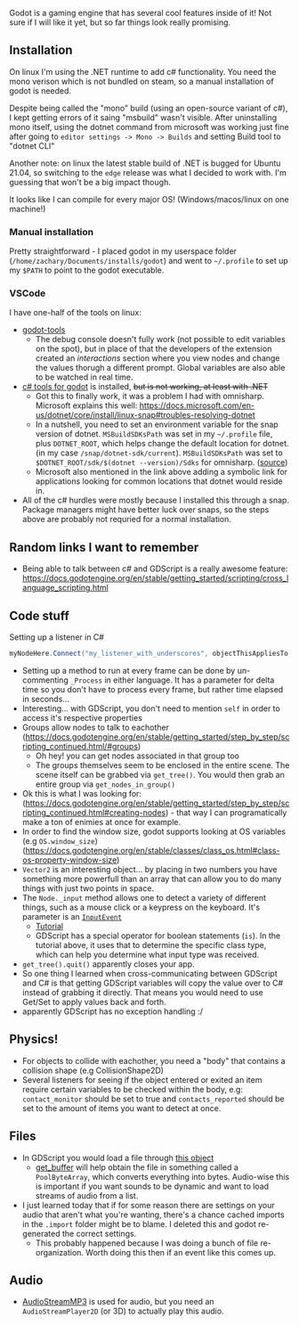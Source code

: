 Godot is a gaming engine that has several cool features inside of it! Not sure if I will like it yet, but so far things look really promising.

## Installation

On linux I'm using the .NET runtime to add c# functionality. You need the mono verison which is not bundled on steam, so a manual installation of godot is needed.

Despite being called the "mono" build (using an open-source variant of c#), I kept getting errors of it saing "msbuild" wasn't visible. After uninstalling mono itself, using the dotnet command from microsoft was working just fine after going to `editor settings -> Mono -> Builds` and setting Build tool to "dotnet CLI"

Another note: on linux the latest stable build of .NET is bugged for Ubuntu 21.04, so switching to the `edge` release was what I decided to work with. I'm guessing that won't be a big impact though.

It looks like I can compile for every major OS! (Windows/macos/linux on one machine!)

### Manual installation

Pretty straightforward - I placed godot in my userspace folder (`/home/zachary/Documents/installs/godot`) and went to `~/.profile` to set up my `$PATH` to point to the godot executable.

### VSCode

I have one-half of the tools on linux:
* [godot-tools](https://marketplace.visualstudio.com/items?itemName=geequlim.godot-tools)
    * The debug console doesn't fully work (not possible to edit variables on the spot), but in place of that the developers of the extension created an *interactions* section where you view nodes and change the values thorugh a different prompt. Global variables are also able to be watched in real time.
* [c# tools for godot](https://marketplace.visualstudio.com/items?itemName=neikeq.godot-csharp-vscode) is installed, ~~but is not working, at least with .NET~~
    * Got this to finally work, it was a problem I had with omnisharp. Microsoft explains this well: https://docs.microsoft.com/en-us/dotnet/core/install/linux-snap#troubles-resolving-dotnet
    * In a nutshell, you need to set an environment variable for the snap version of dotnet. `MSBuildSDKsPath` was set in my `~/.profile` file, plus `DOTNET_ROOT`, which helps change the default location for dotnet. (in my case `/snap/dotnet-sdk/current`). `MSBuildSDKsPath` was set to `$DOTNET_ROOT/sdk/$(dotnet --version)/Sdks` for omnisharp. ([source](https://gitanswer.com/ubuntu-the-sdk-microsoft-net-sdk-specified-could-not-be-found-typescript-omnisharp-vscode-403590789))
    * Microsoft also mentioned in the link above adding a symbolic link for applications looking for common locations that dotnet would reside in.
* All of the c# hurdles were mostly because I installed this through a snap. Package managers might have better luck over snaps, so the steps above are probably not requried for a normal installation.

## Random links I want to remember

* Being able to talk between c# and GDScript is a really awesome feature: https://docs.godotengine.org/en/stable/getting_started/scripting/cross_language_scripting.html

## Code stuff

Setting up a listener in C#

```c#
myNodeHere.Connect("my_listener_with_underscores", objectThisAppliesTo, nameof(_aMethodThatRunsWhenTheListenerHappens))
```

* Setting up a method to run at every frame can be done by un-commenting `_Process` in either language. It has a parameter for delta time so you don't have to process every frame, but rather time elapsed in seconds...
* Interesting... with GDScript, you don't need to mention `self` in order to access it's respective properties
* Groups allow nodes to talk to eachother (https://docs.godotengine.org/en/stable/getting_started/step_by_step/scripting_continued.html/#groups)
    * Oh hey! you can get nodes associated in that group too
    * The groups themselves seem to be enclosed in the entire scene. The scene itself can be grabbed via `get_tree()`. You would then grab an entire group via `get_nodes_in_group()`
* Ok this is what I was looking for: (https://docs.godotengine.org/en/stable/getting_started/step_by_step/scripting_continued.html#creating-nodes) - that way I can programatically make a ton of enimies at once for example.
* In order to find the window size, godot supports looking at OS variables (e.g `OS.window_size`) (https://docs.godotengine.org/en/stable/classes/class_os.html#class-os-property-window-size)
* `Vector2` is an interesting object... by placing in two numbers you have something more powerfull than an array that can allow you to do many things with just two points in space.
* The `Node._input` method allows one to detect a variety of different things, such as a mouse click or a keypress on the keyboard. It's parameter is an [`InputEvent`](https://docs.godotengine.org/en/stable/classes/class_inputevent.html#class-inputevent)
    * [Tutorial](https://docs.godotengine.org/en/stable/tutorials/inputs/inputevent.html)
    * GDScript has a special operator for boolean statements (`is`). In the tutorial above, it uses that to determine the specific class type, which can help you determine what input type was received.
* `get_tree().quit()` apparently closes your app.
* So one thing I learned when cross-communicating between GDScript and C# is that getting GDScript variables will copy the value over to C# instead of grabbing it directly. That means you would need to use Get/Set to apply values back and forth.
* apparently GDScript has no exception handling :/

## Physics!

* For objects to collide with eachother, you need a "body" that contains a collision shape (e.g CollisionShape2D)
* Several listeners for seeing if the object entered or exited an item require certain variables to be checked within the body, e.g: `contact_monitor` should be set to true and `contacts_reported` should be set to the amount of items you want to detect at once.

## Files

* In GDScript you would load a file through [this object](https://docs.godotengine.org/en/stable/classes/class_file.html)
    * [get_buffer](https://docs.godotengine.org/en/stable/classes/class_file.html#class-file-method-get-buffer) will help obtain the file in something called a `PoolByteArray`, which converts everything into bytes. Audio-wise this is important if you want sounds to be dynamic and want to load streams of audio from a list.
* I just learned today that if for some reason there are settings on your audio that aren't what you're wanting, there's a chance cached imports in the `.import` folder might be to blame. I deleted this and godot re-generated the correct settings.
    * This probably happened because I was doing a bunch of file re-organization. Worth doing this then if an event like this comes up.

## Audio

* [AudioStreamMP3](https://docs.godotengine.org/en/stable/classes/class_audiostreammp3.html) is used for audio, but you need an `AudioStreamPlayer2D` (or 3D) to actually play this audio.